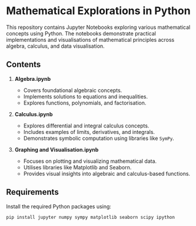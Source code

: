 # Mathematical Explorations in Python

This repository contains Jupyter Notebooks exploring various mathematical concepts using Python. The notebooks demonstrate practical implementations and visualisations of mathematical principles across algebra, calculus, and data visualisation.

##  Contents

1. **Algebra.ipynb**  
   - Covers foundational algebraic concepts.  
   - Implements solutions to equations and inequalities.  
   - Explores functions, polynomials, and factorisation.

2. **Calculus.ipynb**  
   - Explores differential and integral calculus concepts.  
   - Includes examples of limits, derivatives, and integrals.  
   - Demonstrates symbolic computation using libraries like `SymPy`.

3. **Graphing and Visualisation.ipynb**  
   - Focuses on plotting and visualizing mathematical data.  
   - Utilises libraries like Matplotlib and Seaborn.  
   - Provides visual insights into algebraic and calculus-based functions.

## Requirements

Install the required Python packages using:
```bash
pip install jupyter numpy sympy matplotlib seaborn scipy ipython
```
